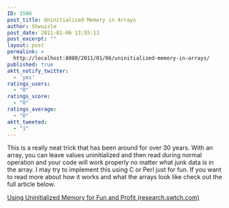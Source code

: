 ```yaml
---
ID: 1506
post_title: Uninitialized Memory in Arrays
author: Shwuzzle
post_date: 2011-01-06 13:55:13
post_excerpt: ""
layout: post
permalink: >
  http://localhost:8080/2011/01/06/uninitialized-memory-in-arrays/
published: true
aktt_notify_twitter:
  - 'yes'
ratings_users:
  - "0"
ratings_score:
  - "0"
ratings_average:
  - "0"
aktt_tweeted:
  - "1"
---
```

This is a really neat trick that has been around for over 30 years. With an array, you can leave values uninitialized and then read during normal operation and your code will work properly no matter what junk data is in the array. I may try to implement this using C or Perl just for fun. If you want to read more about how it works and what the arrays look like check out the full article below.

<a href="http://research.swtch.com/2008/03/using-uninitialized-memory-for-fun-and.html">Using Uninitialized Memory for Fun and Profit (research.swtch.com)</a>